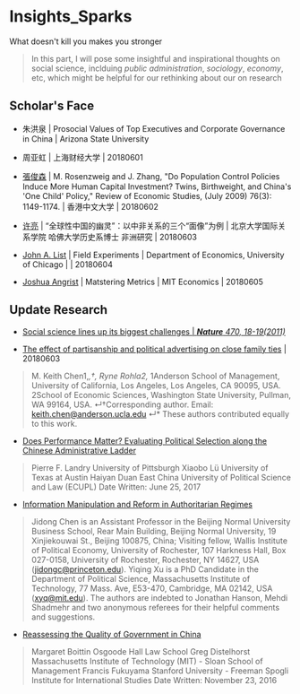 # Insights_Sparks
 What doesn't kill you makes you stronger

>In this part, I will pose some insightful and inspirational thoughts on social science, inclduing *public administration*, 
*sociology*, *economy*, etc, which might be helpful for our rethinking about our on research

## Scholar's Face
* 朱洪泉 | Prosocial Values of Top Executives and Corporate Governance in China | Arizona State University

* 周亚虹 | 上海财经大学 | 20180601

* [張俊森](http://www.econ.cuhk.edu.hk/econ/en-gb/people/faculty?view=faculty&id=jszhang) | M. Rosenzweig and J. Zhang, "Do Population Control Policies Induce More Human Capital Investment? Twins, Birthweight, and China's 'One Child' Policy," Review of Economic Studies, (July 2009) 76(3): 1149-1174. | 香港中文大学 | 20180602

* [许亮](http://www.sis.pku.edu.cn/teachers/xuliang17/) | “全球性中国的幽灵”：以中非关系的三个“面像”为例 | 北京大学国际关系学院 哈佛大学历史系博士 非洲研究 | 20180603

* [John A. List](http://www.nber.org/people/john_list) | Field Experiments | Department of Economics, University of Chicago | | 20180604

* [Joshua Angrist](http://economics.mit.edu/faculty/angrist/publications) | Matstering Metrics | MIT Economics | 20180605

## Update Research
* [Social science lines up its biggest challenges | ***Nature** 470, 18-19(2011)*](https://github.com/QihaoTom/Insights_Sparks_SocialScience/blob/master/%E7%A4%BE%E4%BC%9A%E7%A7%91%E5%AD%A6%E7%9A%84%E5%8D%81%E5%A4%A7%E9%97%AE%E9%A2%98%20%7C%200419.md) 

* [The effect of partisanship and political advertising on close family ties](http://science.sciencemag.org/content/360/6392/1020/tab-article-info) | 20180603
>M. Keith Chen1,*,†, Ryne Rohla2,*
1Anderson School of Management, University of California, Los Angeles, Los Angeles, CA 90095, USA.
2School of Economic Sciences, Washington State University, Pullman, WA 99164, USA.
↵†Corresponding author. Email: keith.chen@anderson.ucla.edu
↵* These authors contributed equally to this work.

* [Does Performance Matter? Evaluating Political Selection along the Chinese Administrative Ladder](https://papers.ssrn.com/sol3/papers.cfm?abstract_id=2452482)
>Pierre F. Landry
University of Pittsburgh
Xiaobo Lü
University of Texas at Austin
Haiyan Duan
East China University of Political Science and Law (ECUPL)
Date Written: June 25, 2017

* [Information Manipulation and Reform in Authoritarian Regimes](https://www.cambridge.org/core/journals/political-science-research-and-methods/article/div-classtitleinformation-manipulation-and-reform-in-authoritarian-regimesa-hreffn1-ref-typefnadiv/4738BBB622713AA29030A5615B52062C)
>Jidong Chen is an Assistant Professor in the Beijing Normal University Business School, Rear Main Building, Beijing Normal University, 19 Xinjiekouwai St., Beijing 100875, China; Visiting fellow, Wallis Institute of Political Economy, University of Rochester, 107 Harkness Hall, Box 027-0158, University of Rochester, Rochester, NY 14627, USA (jidongc@princeton.edu). Yiqing Xu is a PhD Candidate in the Department of Political Science, Massachusetts Institute of Technology, 77 Mass. Ave, E53-470, Cambridge, MA 02142, USA (xyq@mit.edu). The authors are indebted to Jonathan Hanson, Mehdi Shadmehr and two anonymous referees for their helpful comments and suggestions.

* [Reassessing the Quality of Government in China](https://papers.ssrn.com/sol3/papers.cfm?abstract_id=2875244)
>Margaret Boittin
Osgoode Hall Law School
Greg Distelhorst
Massachusetts Institute of Technology (MIT) - Sloan School of Management
Francis Fukuyama
Stanford University - Freeman Spogli Institute for International Studies
Date Written: November 23, 2016
